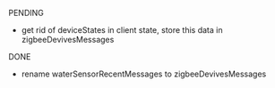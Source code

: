 PENDING
- get rid of deviceStates in client state, store this data in zigbeeDevivesMessages

DONE
- rename waterSensorRecentMessages to zigbeeDevivesMessages